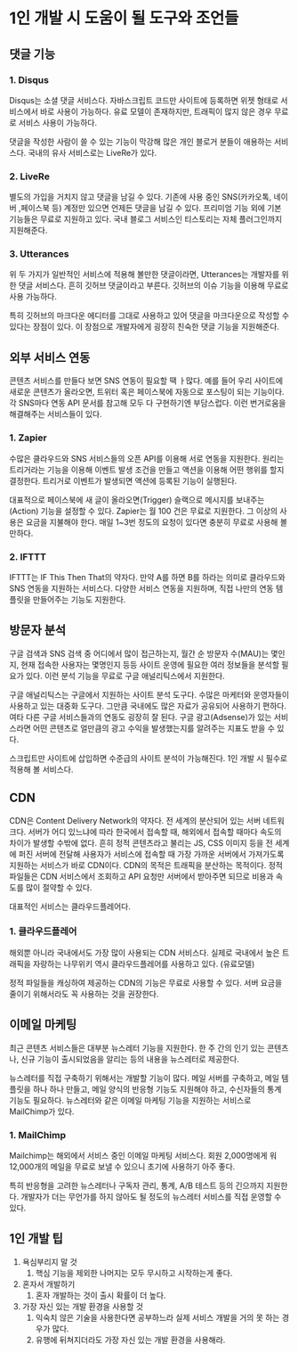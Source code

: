 # 1인 개발 시 도움이 될 도구와 조언들

## 댓글 기능

### 1. Disqus

Disqus는 소셜 댓글 서비스다. 자바스크립트 코드만 사이트에 등록하면 위젯 형태로 서비스에서 바로 사용이 가능하다. 유료 모델이 존재하지만, 트래픽이 많지 않은 경우 무료로 서비스 사용이 가능하다.

댓글을 작성한 사람이 쓸 수 있는 기능이 막강해 많은 개인 블로거 분들이 애용하는 서비스다. 국내의 유사 서비스로는 LiveRe가 있다.

### 2. LiveRe

별도의 가입을 거치지 않고 댓글을 남길 수 있다. 기존에 사용 중인 SNS(카카오톡, 네이버 ,페이스북 등) 계정만 있으면 언제든 댓글을 남길 수 있다. 프리미엄 기능 외에 기본 기능들은 무료로 지원하고 있다. 국내 블로그 서비스인 티스토리는 자체 플러그인까지 지원해준다.

### 3. Utterances

위 두 가지가 일반적인 서비스에 적용해 볼만한 댓글이라면, Utterances는 개발자를 위한 댓글 서비스다. 흔히 깃허브 댓글이라고 부른다. 깃허브의 이슈 기능을 이용해 무료로 사용 가능하다.

특히 깃허브의 마크다운 에디터를 그대로 사용하고 있어 댓글을 마크다운으로 작성할 수 있다는 장점이 있다. 이 장점으로 개발자에게 굉장히 친숙한 댓글 기능을 지원해준다.

## 외부 서비스 연동

콘텐츠 서비스를 만들다 보면 SNS 연동이 필요할 땍 ㅏ많다. 예를 들어 우리 사이트에 새로운 콘텐츠가 올라오면, 트위터 혹은 페이스북에 자동으로 포스팅이 되는 기능이다. 각 SNS마다 연동 API 문서를 참고해 모두 다 구현하기엔 부담스럽다. 이런 번거로움을 해결해주는 서비스들이 있다.

### 1. Zapier

수많은 클라우드와 SNS 서비스들의 오픈 API를 이용해 서로 연동을 지원한다. 원리는 트리거라는 기능을 이용해 이벤트 발생 조건을 만들고 액션을 이용해 어떤 행위를 할지 결정한다. 트리거로 이벤트가 발생되면 액션에 등록된 기능이 실행된다.

대표적으로 페이스북에 새 글이 올라오면(Trigger) 슬랙으로 메시지를 보내주는(Action) 기능을 설정할 수 있다. Zapier는 월 100 건은 무료로 지원한다. 그 이상의 사용은 요금을 지불해야 한다. 매일 1~3번 정도의 요청이 있다면 충분히 무료로 사용해 볼 만하다.

### 2. IFTTT

IFTTT는 IF This Then That의 약자다. 만약 A를 하면 B를 하라는 의미로 클라우드와 SNS 연동을 지원하는 서비스다. 다양한 서비스 연동을 지원하며, 직접 나만의 연동 템플릿을 만들어주는 기능도 지원한다.

## 방문자 분석

구글 검색과 SNS 검색 중 어디에서 많이 접근하는지, 월간 순 방문자 수(MAU)는 몇인지, 현재 접속한 사용자는 몇명인지 등등 사이트 운영에 필요한 여러 정보들을 분석할 필요가 있다. 이런 분석 기능을 무료로 구글 애널리틱스에서 지원한다.

구글 애널리틱스는 구글에서 지원하는 사이트 분석 도구다. 수많은 마케터와 운영자들이 사용하고 있는 대중화 도구다. 그만큼 국내에도 많은 자료가 공유되어 사용하기 편하다. 여타 다른 구글 서비스들과의 연동도 굉장히 잘 된다. 구글 광고(Adsense)가 있는 서비스라면 어떤 콘텐츠로 얼만큼의 광고 수익을 발생했는지를 알려주는 지표도 받을 수 있다.

스크립트만 사이트에 삽입하면 수준급의 사이트 분석이 가능해진다. 1인 개발 시 필수로 적용해 볼 서비스다.

## CDN

CDN은 Content Delivery Network의 약자다. 전 세계의 분산되어 있는 서버 네트워크다. 서버가 어디 있느냐에 따라 한국에서 접속할 때, 해외에서 접속할 때마다 속도의 차이가 발생할 수밖에 없다. 흔히 정적 콘텐츠라고 불리는 JS, CSS 이미지 등을 전 세계에 퍼진 서버에 전달해 사용자가 서비스에 접속할 때 가장 가까운 서버에서 가져가도록 지원하는 서비스가 바로 CDN이다. CDN의 목적은 트래픽을 분산하는 목적이다. 정적 파일들은 CDN 서비스에서 조회하고 API 요청만 서버에서 받아주면 되므로 비용과 속도를 많이 절약할 수 있다.

대표적인 서비스는 클라우드플레어다.

### 1. 클라우드플레어

해외뿐 아니라 국내에서도 가장 많이 사용되는 CDN 서비스다. 실제로 국내에서 높은 트래픽을 자랑하는 나무위키 역시 클라우드플레어를 사용하고 있다. (유료모델)

정적 파일들을 캐싱하여 제공하는 CDN의 기능은 무료로 사용할 수 있다. 서버 요금을 줄이기 위해서라도 꼭 사용하는 것을 권장한다.

## 이메일 마케팅

최근 콘텐츠 서비스들은 대부분 뉴스레터 기능을 지원한다. 한 주 간의 인기 있는 콘텐츠나, 신규 기능이 출시되었음을 알리는 등의 내용을 뉴스레터로 제공한다.

뉴스레터를 직접 구축하기 위해서는 개발할 기능이 많다. 메일 서버를 구축하고, 메일 템플릿을 하나 하나 만들고, 메일 양식의 반응형 기능도 지원해야 하고, 수신자들의 통계 기능도 필요하다. 뉴스레터와 같은 이메일 마케팅 기능을 지원하는 서비스로 MailChimp가 있다.

### 1. MailChimp

Mailchimp는 해외에서 서비스 중인 이메일 마케팅 서비스다. 회원 2,000명에게 워 12,000개의 메일을 무료로 보낼 수 있으니 초기에 사용하기 아주 좋다.

특히 반응형을 고려한 뉴스레터나 구독자 관리, 통계, A/B 테스트 등의 긴으까지 지원한다. 개발자가 더는 무언가를 하지 않아도 될 정도의 뉴스레터 서비스를 직접 운영할 수 있다.

## 1인 개발 팁

1. 욕심부리지 말 것
   1. 핵심 기능을 제외한 나머지는 모두 무시하고 시작하는게 좋다.
2. 혼자서 개발하기
   1. 혼자 개발하는 것이 출시 확률이 더 높다.
3. 가장 자신 있는 개발 환경을 사용할 것
   1. 익숙치 않은 기술을 사용한다면 공부하느라 실제 서비스 개발을 거의 못 하는 경우가 많다.
   2. 유행에 뒤쳐지더라도 가장 자신 있는 개발 환경을 사용해라.